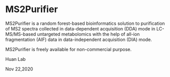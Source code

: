 # MS2Purifier

MS2Purifier is a random forest-based bioinformatics solution to purification of MS2 spectra collected in data-dependent acquisition (DDA) mode in LC-MS/MS-based untargeted metabolomics with the help of all-ion fragmentation (AIF) data in data-independent acquisition (DIA) mode.

MS2Purifier is freely available for non-commercial purpose.

Huan Lab

Nov 22,2020
